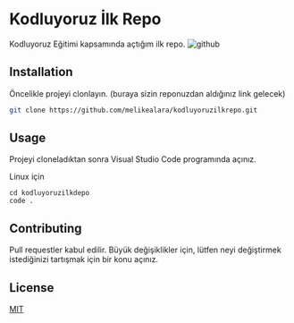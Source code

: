 # Kodluyoruz İlk Repo
Kodluyoruz Eğitimi kapsamında açtığım ilk repo.
![github](figures/github.png)

## Installation

Öncelikle projeyi clonlayın. (buraya sizin reponuzdan aldığınız link gelecek)
```bash
git clone https://github.com/melikealara/kodluyoruzilkrepo.git
```

## Usage
Projeyi cloneladıktan sonra Visual Studio Code programında açınız.

Linux için
```linux
cd kodluyoruzilkdepo
code .
```

## Contributing
Pull requestler kabul edilir. Büyük değişiklikler için, lütfen neyi değiştirmek istediğinizi tartışmak için bir konu açınız.

## License
[MIT](https://choosealicense.com/licenses/mit/)

